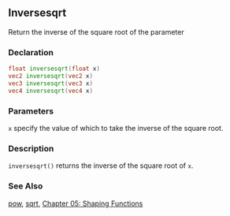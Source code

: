 ## Inversesqrt 
Return the inverse of the square root of the parameter

### Declaration
```glsl
float inversesqrt(float x)  
vec2 inversesqrt(vec2 x)  
vec3 inversesqrt(vec3 x)  
vec4 inversesqrt(vec4 x)
```

### Parameters
```x``` specify the value of which to take the inverse of the square root.

### Description
```inversesqrt()``` returns the inverse of the square root of  ```x```.

<div class="simpleFunction" data="y = inversesqrt(x); "></div>

### See Also

[pow](index.html#pow.md), [sqrt](index.html#sqrt.md), [Chapter 05: Shaping Functions](../05/)